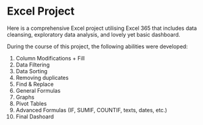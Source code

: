 # Excel Project

Here is a comprehensive Excel project utilising Excel 365 that includes data cleansing, exploratory data analysis, and lovely yet basic dashboard.

During the course of this project, the following abilities were developed:

1. Column Modifications + Fill
2. Data Filtering
3. Data Sorting
4. Removing duplicates
5. Find & Replace
6. General Formulas
7. Graphs
8. Pivot Tables
9. Advanced Formulas (IF, SUMIF, COUNTIF, texts, dates, etc.)
10. Final Dashoard

